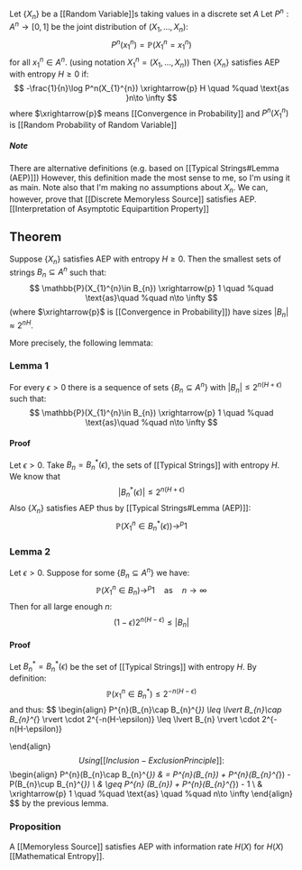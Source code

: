 Let $\{ X_{n} \}$ be a [[Random Variable]]s taking values in a discrete set $A$
Let $P^{n}:A^{n}\to[0,1]$ be the joint distribution of $(X_{1},\dots,X_{n})$:
$$
P^{n}(x_{1}^{n})=\mathbb{P}(X_{1}^{n}=x_{1}^{n})
$$
for all $x_{1}^{n}\in A^{n}$.
(using notation $X_{1}^{n}=(X_{1},\dots,X_{n})$)
Then $\{ X_{n} \}$ satisfies AEP with entropy $H\geq 0$ if:
$$
-\frac{1}{n}\log P^n(X_{1}^{n}) \xrightarrow{p} H \quad %quad
\text{as }n\to \infty
$$
where $\xrightarrow{p}$ means [[Convergence in Probability]]
and $P^{n}(X_{1}^{n})$ is [[Random Probability of Random Variable]]
##### Note
There are alternative definitions 
(e.g. based on [[Typical Strings#Lemma (AEP)]])
However, this definition made the most sense to me, so I'm using it as main.
Note also that I'm making no assumptions about $X_{n}$.
We can, however, prove that [[Discrete Memoryless Source]] satisfies AEP.
[[Interpretation of Asymptotic Equipartition Property]]
## Theorem
Suppose $\{ X_{n} \}$ satisfies AEP with entropy $H\geq 0$.
Then the smallest sets of strings $B_{n}\subseteq A^{n}$ such that:
$$
\mathbb{P}(X_{1}^{n}\in B_{n}) \xrightarrow{p} 1 \quad %quad
\text{as}\quad %quad
n\to \infty
$$
(where $\xrightarrow{p}$ is [[Convergence in Probability]])
have sizes $\lvert B_{n} \rvert\approx2^{nH}$.

More precisely, the following lemmata:
### Lemma 1
For every $\epsilon>0$
there is a sequence of sets $\{ B_{n}\subseteq A^{n} \}$ with $\lvert B_{n} \rvert\leq 2^{n(H+\epsilon)}$
such that:
$$
\mathbb{P}(X_{1}^{n}\in B_{n}) \xrightarrow{p} 1 \quad %quad
\text{as}\quad %quad
n\to \infty
$$
#### Proof
Let $\epsilon>0$.
Take $B_{n}=B_{n}^{*}(\epsilon)$, the sets of [[Typical Strings]] with entropy $H$.
We know that
$$
\lvert B_{n}^{*}(\epsilon) \rvert \leq 2^{n(H+\epsilon)}
$$
Also $\{ X_{n} \}$ satisfies AEP 
thus by [[Typical Strings#Lemma (AEP)]]:
$$
\mathbb{P}(X_{1}^{n}\in B_{n}^{*}(\epsilon)) \to ^{p} 1
$$
### Lemma 2
Let $\epsilon>0$.
Suppose for some $\{ B_{n}\subseteq A^{n} \}$ we have:
$$
\mathbb{P}(X_{1}^{n}\in B_{n}) \to ^{p} 1 \quad %quad
\text{as} \quad %quad
n\to \infty
$$
Then for all large enough $n$:
$$
(1-\epsilon)2^{n(H-\epsilon)} \leq \lvert B_{n} \rvert
$$
#### Proof
Let $B_{n}^{*}=B_{n}^{*}(\epsilon)$ be the set of [[Typical Strings]] with entropy $H$.
By definition:
$$
\mathbb{P}(x_{1}^{n}\in B_{n}^{*})\leq 2^{-n(H-\epsilon)}
$$
and thus:
$$
\begin{align}
P^{n}(B_{n}\cap B_{n}^{*}) \leq \lvert B_{n}\cap B_{n}^{*} \rvert \cdot 2^{-n(H-\epsilon)} \leq \lvert B_{n} \rvert \cdot 2^{-n(H-\epsilon)}

\end{align}
$$
Using [[Inclusion-Exclusion Principle]]:
$$
\begin{align}
P^{n}(B_{n}\cap B_{n}^{*})  & = P^{n}(B_{n}) + P^{n}(B_{n}^{*}) - P(B_{n}\cup B_{n}^{*}) \\
 & \geq P^{n} (B_{n}) + P^{n}(B_{n}^{*}) - 1  \\
 & \xrightarrow{p} 1 \quad %quad
\text{as} \quad %quad
n\to \infty
\end{align}
$$
by the previous lemma.


### Proposition
A [[Memoryless Source]] satisfies AEP with information rate $H(X)$ 
for $H(X)$ [[Mathematical Entropy]].
